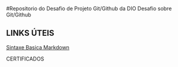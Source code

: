 #Repositorio do Desafio de Projeto  Git/Github da DIO
Desafio sobre  Git/Github

## LINKS ÚTEIS
[Sintaxe Basica Markdown](https://www.Markdownguide.org/basic-syntax/)

CERTIFICADOS
